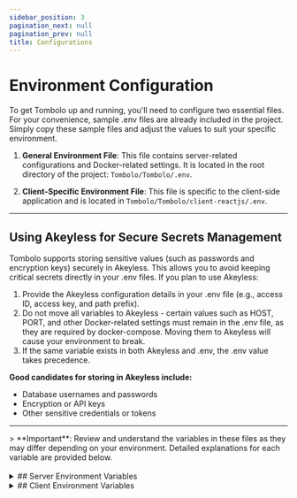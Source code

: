 ```yaml
---
sidebar_position: 3
pagination_next: null
pagination_prev: null
title: Configurations
---
```


# Environment Configuration

To get Tombolo up and running, you'll need to configure two essential files. For your convenience, sample .env files are already included in the project. Simply copy these sample files and adjust the values to suit your specific environment.

1. **General Environment File**:
   This file contains server-related configurations and Docker-related settings. It is located in the root directory of the project: `Tombolo/Tombolo/.env`.

2. **Client-Specific Environment File**:
   This file is specific to the client-side application and is located in `Tombolo/Tombolo/client-reactjs/.env`.

---

## Using Akeyless for Secure Secrets Management

Tombolo supports storing sensitive values (such as passwords and encryption keys) securely in Akeyless. This allows you to avoid keeping critical secrets directly in your .env files. If you plan to use Akeyless:

1. Provide the Akeyless configuration details in your .env file (e.g., access ID, access key, and path prefix).
2. Do not move all variables to Akeyless - certain values such as HOST, PORT, and other Docker-related settings must remain in the .env file, as they are required by docker-compose. Moving them to Akeyless will cause your environment to break.
3. If the same variable exists in both Akeyless and .env, the .env value takes precedence.

**Good candidates for storing in Akeyless include:**

- Database usernames and passwords
- Encryption or API keys
- Other sensitive credentials or tokens

---

<div class="important_block">
> **Important**: Review and understand the variables in these files as they may differ depending on your environment. Detailed explanations for each variable are provided below.
</div>

<!-- Force a line break -->
<br/>

<div class="custom_details_component">
<details class="env_config-details">
<summary>
## Server Environment Variables
</summary>

Below are the server and Docker-related configuration variables for Tombolo. These variables are also referenced in the Docker Compose file. Each one is explained with its purpose and usage.

### 1. Akeyless Configuration

- **AKEYLESS_API_URL**
  The base API URL for your Akeyless instance.
  _Example:_ `https://api.akeyless.io`

- **AKEYLESS_PATH_PREFIX**
  The path prefix where your secrets are stored in Akeyless. All secrets under this path will be loaded.
  _Example:_ `/tombolo/secrets`

- **AKEYLESS_ACCESS_ID**
  The access ID for authenticating with Akeyless API.
  _Example:_ `p-xxxxx`

- **AKEYLESS_ACCESS_KEY**
  The access key for authenticating with Akeyless API. Keep this secure.
  _Example:_ `your-secret-access-key`

---

### 2. Instance Configuration

- **INSTANCE_NAME**
  This variable is used to give a unique name to the instance of the Tombolo application.
  _Example:_ `tombolo_dev_1`

- **NODE_ENV**
  Defines the environment type in which Tombolo will run. It can either be set to `development` or `production`.
  _Example:_ `development`

- **NODE_LOG_LEVEL**
  The logging level for the Node.js server. Options include `error`, `warn`, `info`, `http`, `verbose`, `debug`, and `silly`. For more information on configuring logging with Winston, refer to the [Winston Configuration](https://github.com/winstonjs/winston).
  _Example:_ `http`

---

### 3. Host, Port, and Web URL Configuration

- **HOSTNAME**
  This defines the hostname that Tombolo will use. Typically, `localhost` is used for local development, but in a production setup, this could be a domain name or an IP address where the Tombolo server is hosted.
  _Example:_ `localhost`

- **SERVER_PORT**
  Specifies the port on which the backend server will run. This is the port that handles API requests and communications between the frontend and backend.
  _Example:_ `3001`

- **HTTP_PORT**
  This port is dedicated to the frontend interface of Tombolo. When running locally, the frontend will be accessible through this port.
  _Example:_ `3000`

- **HTTPS_PORT**
  Port used for secure HTTP traffic (HTTPS). If SSL/TLS isn't configured or required for your local setup, this setting can be ignored.
  _Example:_ `443`

- **WEB_URL**
  URL to access Tombolo's web interface. It is composed of the hostname and HTTP port. In production, this would be a FQDN.
  _Example:_ `http://localhost:3000/`

---

### 4. SSL Certificate Configuration (Nginx)

These configurations are required if you're using SSL/TLS. Ignore if not using SSL.

- **CERT_PATH**
  Specifies the directory path where SSL certificates are stored. This path is referenced by Nginx.
  _Example:_ `/certs`

- **CERTIFICATE_NAME**
  The file name of your SSL certificate.
  _Example:_ `my_certificate.pem`

- **CERTIFICATE_KEY**
  The file name of the SSL certificate's private key.
  _Example:_ `my_certificate_key.pem`

---

### 5. Database Configuration

- **MYSQL_SSL_ENABLED**
  Determines whether SSL is enabled for the MySQL connection. Set this to `true` in production environment.
  _Example:_ `false`

- **DB_USERNAME**
  Provide a non-root database username.
  **Do not use `root`** – this is a reserved system user in MySQL
  _Example:_ `dbUser`

- **DB_PASSWORD**
  The password associated with the MySQL username.
  _Example:_ `dbPassword`

- **DB_PORT**
  The port used for MySQL communication. The default MySQL port is `3306`, but this may differ based on your environment.
  _Example:_ `3306`

- **DB_NAME**
  The name of the MySQL database used by Tombolo.
  _Example:_ `tombolo`

- **DB_HOSTNAME**
  The host of the MySQL database, typically `localhost` for local setups. For Docker, use the service name `mysql_db`.
  _Example:_ `localhost`

---

### 6. Authentication and Authorization Configuration

Tombolo offers two authentication methods: traditional authentication and Azure AD. By default, traditional authentication is enabled and is required for your ownership account. Regardless of whether you use Azure AD for authentication, the following three variables must be provided.

To generate these secret tokens, you can use the following bash command:
`openssl rand -base64 32`

- **JWT_SECRET**
  Avoid using predictable or short keys. Use a strong, random secret key generated by a secure method (such as using a cryptographically secure random generator)

- **JWT_REFRESH_SECRET**
  Same as JWT secret the Refresh Secret must be unpredictable and long.

- **CSRF_SECRET**
  This token is used by the application to protect against Cross-Site Request Forgery (CSRF) attacks. It must be a strong, unique value to ensure the integrity of requests and prevent unauthorized actions from malicious sources.

---

### 7. OAuth 2.0 (Azure) Configuration

<div class="important_block">
> **Important**: Azure AD authentication is optional, and you are not required to set Azure configuration variables
</div>

The first step to using Microsoft Entra ID for authentication is to register an application in Azure. Once registered, you will receive a Client ID and Tenant ID, which are crucial for this to work. You can also configure a redirect URI, which is a URL to be routed to when a user is authenticated.

- **TENANT_ID**
  The tenant ID from Azure AD. You obtain this after registering your application in Azure AD.
  _Example:_ `your_tenant_id`

- **CLIENT_ID**
  The client ID from Azure AD. You obtain this after registering your application in Azure AD.
  _Example:_ `your_client_id`

- **CLIENT_SECRET**
  The client secret from Azure AD. You obtain this after registering your application in Azure AD.
  _Example:_ `your_client_secret`

- **REDIRECT_URI**
  The redirect URI from Azure AD. You obtain this after registering your application in Azure AD.
  _Example:_ `http://localhost:3000`

---

### 8. Email Configuration

Tombolo does not include a built-in SMTP server. To enable email functionality (e.g., notifications), you will need to configure an external SMTP server:

Some services we recommend are: [SendGrid](https://sendgrid.com/), [Mailgun](https://www.mailgun.com/), [Azure ACS](https://azure.microsoft.com/en-us/products/communication-services) and [Brevo](https://www.brevo.com/)

- **EMAIL_SMTP_HOST**
  The SMTP host for sending emails.

  _Example:_ `smtp.mailserver.com`

- **EMAIL_PORT**
  The port number for the SMTP server.

  _Example:_ `25`

- **EMAIL_SENDER**
  The default sender email address.

  _Example:_ `donotreply@tombolo.com`

- **EMAIL_USER (optional)**
  The SMTP auth username.

  _Example:_ `testuser1`

- **EMAIL_PASS (optional)**
  The SMTP auth password.

---

### 9. Security Configuration

- **ENCRYPTION_KEY**
  This key is used for hashing, encryption, and decryption operations within Tombolo. You can generate this key using OpenSSL:
  `openssl rand -base64 32`

---

### 10. Integration-Specific Configuration

If you have any integrations enabled and they have environment variables, they can be added to this configuration file as well. There is a placeholder section for those integration-specific variables. Please add them there.

### 11. Test Configuration

- **RATE_LIMIT_REQUEST_MAX**
  The amount of requests per 15 minutes that will rate limit a user.

  _Example:_ `400`

---

- **TEST_MODE**
  This should only be set to true if end to end tests are being executed.

  _Example:_ `false`

---

</details>
</div>

<div class="custom_details_component">
<details>
<summary>
## Client Environment Variables
</summary>

### Development Configuration

- **PORT**
  Defines the port on which the front-end React application will run.
  _Example:_ `3000`

- **VITE_PROXY_URL**
  Specifies the proxy URL for the React application, typically used to proxy API requests during development.
  _Example:_ `http://localhost:3001`

### Authentication Configuration

- **VITE_AUTH_METHODS**
  Specifies the authentication method to be used by the application. Available options are `traditional` and `azure`. For more details, refer to the `APP_AUTH_METHOD` variable in the server configuration. These values should be entered in a CSV format. You can use any combination of methods, but at least one must always be present to be able to authenticate to the application.

  _Example:_ `traditional,azure`

### Azure Configuration (only if using Azure AD for authentication)

<div class="important_block">
> **Important**: Azure AD authentication is optional, and you are not required to set Azure configuration variables
</div>

- **VITE_AZURE_CLIENT_ID**
  The client ID for Azure AD authentication.
  _Example:_ `your-azure-client-id`

- **VITE_AZURE_TENANT_ID**
  The tenant ID for Azure AD authentication.
  _Example:_ `your-azure-tenant-id`

- **VITE_AZURE_REDIRECT_URI**
  The URL Azure will redirect the user to after successful authentication. This must also be configured in Azure when registering the app.
  _Example:_ `http://localhost:3001/auth/callback`

- **VITE_AZURE_API_TOKEN_SCOPE**
  The API token scope for Azure AD authentication.
  _Example:_ `api://your-api-id/.default`

### App Version

- **VITE_VERSION**
  The version of the application, typically derived from the package version.
  _Example:_ `$npm_package_version`

</details>
</div>
